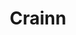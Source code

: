 ---
title: Crainn
crosslinks:
- microgrowery
- drugai
- DNMUK
- autotldr
- DarkNetMarkets
- RCSources
- Drugs
- leaves
- AskReddit
- ADHD
- ShroomID
- ireland
- EU_RCSources
---